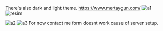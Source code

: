 There's also dark and light theme.
https://www.mertaygun.com/
![a1](https://github.com/MertAygunn/PortfolyoSitesi/assets/102766786/31a8e348-7974-42e0-950f-e00eaa64e885)
![resim](https://github.com/MertAygunn/PortfolyoSitesi/assets/102766786/c74e0de8-66c8-42ad-9b49-0aa51c9eff63)

![a2](https://github.com/MertAygunn/PortfolyoSitesi/assets/102766786/6f583727-9e27-4651-a151-b682cedbf8b2)
![a3](https://github.com/MertAygunn/PortfolyoSitesi/assets/102766786/47d63728-df12-4729-bb71-77da4eb3c69c)
For now contact me form doesnt work cause of server setup.
